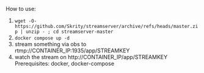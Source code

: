 How to use:
1. `wget -O- https://github.com/Skrity/streamserver/archive/refs/heads/master.zip | unzip - ; cd streamserver-master`
2. `docker compose up -d`
3. stream something via obs to rtmp://CONTAINER_IP:1935/app/STREAMKEY
4. watch the stream on http://CONTAINER_IP/app/STREAMKEY
Prerequisites: docker, docker-compose